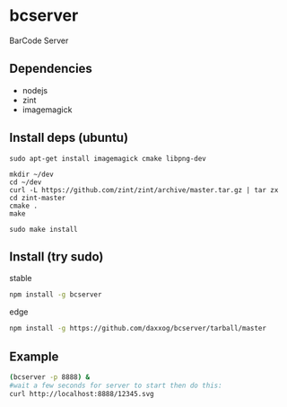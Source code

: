 bcserver
========

BarCode Server

Dependencies
------------
* nodejs
* zint
* imagemagick

Install deps (ubuntu)
---------------------
```
sudo apt-get install imagemagick cmake libpng-dev

mkdir ~/dev
cd ~/dev
curl -L https://github.com/zint/zint/archive/master.tar.gz | tar zx
cd zint-master
cmake .
make

sudo make install
```

Install (try sudo)
-------
stable
```bash
npm install -g bcserver
```
edge
```bash
npm install -g https://github.com/daxxog/bcserver/tarball/master
```

Example
--------
```bash
(bcserver -p 8888) &
#wait a few seconds for server to start then do this:
curl http://localhost:8888/12345.svg
```
